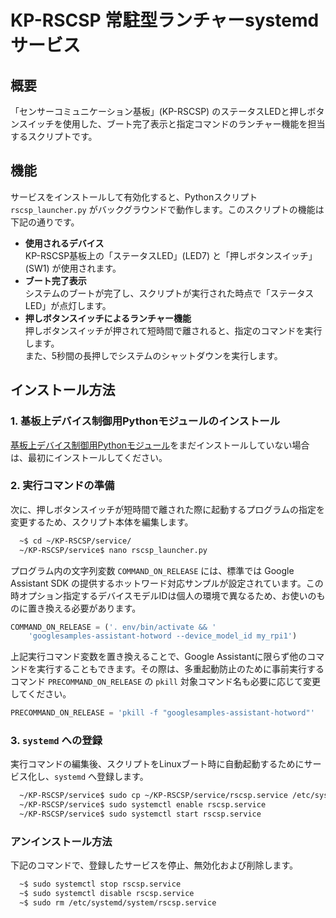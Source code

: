 # KP-RSCSP 常駐型ランチャーsystemdサービス

## 概要

「センサーコミュニケーション基板」(KP-RSCSP) のステータスLEDと押しボタンスイッチを使用した、ブート完了表示と指定コマンドのランチャー機能を担当するスクリプトです。

## 機能

サービスをインストールして有効化すると、Pythonスクリプト `rscsp_launcher.py` がバックグラウンドで動作します。このスクリプトの機能は下記の通りです。

  - **使用されるデバイス**  
    KP-RSCSP基板上の「ステータスLED」(LED7) と「押しボタンスイッチ」(SW1) が使用されます。
  - **ブート完了表示**  
    システムのブートが完了し、スクリプトが実行された時点で「ステータスLED」が点灯します。
  - **押しボタンスイッチによるランチャー機能**  
    押しボタンスイッチが押されて短時間で離されると、指定のコマンドを実行します。  
    また、5秒間の長押しでシステムのシャットダウンを実行します。

## インストール方法

### 1. 基板上デバイス制御用Pythonモジュールのインストール

[基板上デバイス制御用Pythonモジュール](https://github.com/kyohritsu/KP-RSCSP/tree/master/onboard)をまだインストールしていない場合は、最初にインストールしてください。

### 2. 実行コマンドの準備

次に、押しボタンスイッチが短時間で離された際に起動するプログラムの指定を変更するため、スクリプト本体を編集します。

```sh
  ~$ cd ~/KP-RSCSP/service/
  ~/KP-RSCSP/service$ nano rscsp_launcher.py
```

プログラム内の文字列変数 `COMMAND_ON_RELEASE` には、標準では Google Assistant SDK の提供するホットワード対応サンプルが設定されています。この時オプション指定するデバイスモデルIDは個人の環境で異なるため、お使いのものに置き換える必要があります。

```python
COMMAND_ON_RELEASE = ('. env/bin/activate && '
    'googlesamples-assistant-hotword --device_model_id my_rpi1')
```

上記実行コマンド変数を置き換えることで、Google Assistantに限らず他のコマンドを実行することもできます。その際は、多重起動防止のために事前実行するコマンド `PRECOMMAND_ON_RELEASE` の `pkill` 対象コマンド名も必要に応じて変更してください。

```python
PRECOMMAND_ON_RELEASE = 'pkill -f "googlesamples-assistant-hotword"'
```

### 3. `systemd` への登録

実行コマンドの編集後、スクリプトをLinuxブート時に自動起動するためにサービス化し、`systemd` へ登録します。

```sh
  ~/KP-RSCSP/service$ sudo cp ~/KP-RSCSP/service/rscsp.service /etc/systemd/system/
  ~/KP-RSCSP/service$ sudo systemctl enable rscsp.service
  ~/KP-RSCSP/service$ sudo systemctl start rscsp.service
```

### アンインストール方法

下記のコマンドで、登録したサービスを停止、無効化および削除します。

```sh
  ~$ sudo systemctl stop rscsp.service
  ~$ sudo systemctl disable rscsp.service
  ~$ sudo rm /etc/systemd/system/rscsp.service
```
